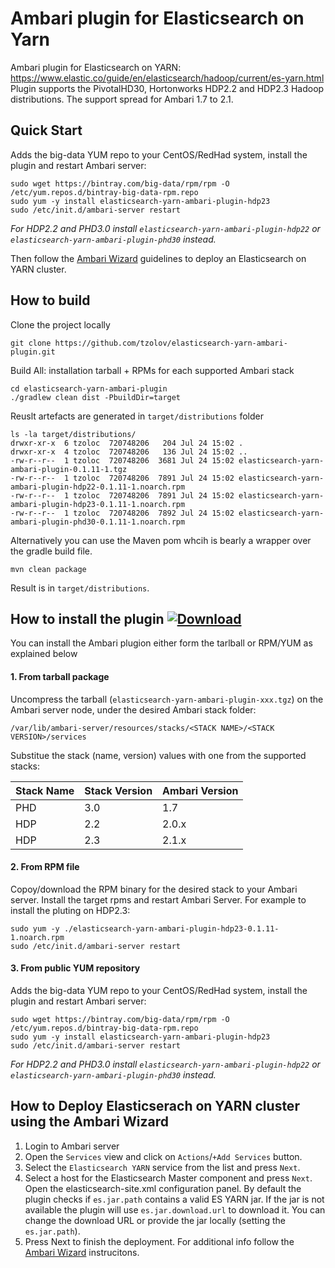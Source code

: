 # Ambari plugin for Elasticsearch on Yarn
Ambari plugin for Elasticsearch on YARN: https://www.elastic.co/guide/en/elasticsearch/hadoop/current/es-yarn.html
Plugin supports the PivotalHD30, Hortonworks HDP2.2 and HDP2.3 Hadoop distributions. The support spread for Ambari 1.7 to 2.1. 
## Quick Start
Adds the big-data YUM repo to your CentOS/RedHad system, install the plugin and restart Ambari server:
```
sudo wget https://bintray.com/big-data/rpm/rpm -O /etc/yum.repos.d/bintray-big-data-rpm.repo
sudo yum -y install elasticsearch-yarn-ambari-plugin-hdp23
sudo /etc/init.d/ambari-server restart 
```
_For HDP2.2 and PHD3.0 install `elasticsearch-yarn-ambari-plugin-hdp22` or `elasticsearch-yarn-ambari-plugin-phd30` instead._

Then follow the [Ambari Wizard](docs/README.md) guidelines to deploy an Elasticsearch on YARN cluster.

## How to build 
Clone the project locally
```
git clone https://github.com/tzolov/elasticsearch-yarn-ambari-plugin.git
```
Build All: installation tarball + RPMs for each supported Ambari stack 
```
cd elasticsearch-yarn-ambari-plugin
./gradlew clean dist -PbuildDir=target
```
Reuslt artefacts are generated in `target/distributions` folder
```
ls -la target/distributions/
drwxr-xr-x  6 tzoloc  720748206   204 Jul 24 15:02 .
drwxr-xr-x  4 tzoloc  720748206   136 Jul 24 15:02 ..
-rw-r--r--  1 tzoloc  720748206  3681 Jul 24 15:02 elasticsearch-yarn-ambari-plugin-0.1.11-1.tgz
-rw-r--r--  1 tzoloc  720748206  7891 Jul 24 15:02 elasticsearch-yarn-ambari-plugin-hdp22-0.1.11-1.noarch.rpm
-rw-r--r--  1 tzoloc  720748206  7891 Jul 24 15:02 elasticsearch-yarn-ambari-plugin-hdp23-0.1.11-1.noarch.rpm
-rw-r--r--  1 tzoloc  720748206  7892 Jul 24 15:02 elasticsearch-yarn-ambari-plugin-phd30-0.1.11-1.noarch.rpm
```
Alternatively you can use the Maven pom whcih is bearly a wrapper over the gradle build file. 
```
mvn clean package
```
Result is in `target/distributions`. 

## How to install the plugin [ ![Download](https://api.bintray.com/packages/big-data/rpm/elasticsearch-yarn-ambari-plugin/images/download.svg) ](https://bintray.com/big-data/rpm/elasticsearch-yarn-ambari-plugin/_latestVersion)
You can install the Ambari plugion either form the tarlball or RPM/YUM as explained below
#### 1. From tarball package
Uncompress the tarball (`elasticsearch-yarn-ambari-plugin-xxx.tgz`) on the Ambari server node,  under the desired Ambari stack folder:
```
/var/lib/ambari-server/resources/stacks/<STACK NAME>/<STACK VERSION>/services
```
Substitue the stack (name, version) values with one from the supported stacks:

  Stack Name|Stack Version | Ambari Version
  --------|----------------|---
  PHD | 3.0 | 1.7
  HDP | 2.2 | 2.0.x
  HDP | 2.3 | 2.1.x

#### 2. From RPM file
Copoy/download the RPM binary for the desired stack to your Ambari server.
Install the target rpms and restart Ambari Server. For example to install the pluting on HDP2.3:
```
sudo yum -y ./elasticsearch-yarn-ambari-plugin-hdp23-0.1.11-1.noarch.rpm
sudo /etc/init.d/ambari-server restart 
```
#### 3. From public YUM repository
Adds the big-data YUM repo to your CentOS/RedHad system, install the plugin and restart Ambari server:
```
sudo wget https://bintray.com/big-data/rpm/rpm -O /etc/yum.repos.d/bintray-big-data-rpm.repo
sudo yum -y install elasticsearch-yarn-ambari-plugin-hdp23
sudo /etc/init.d/ambari-server restart 
```
_For HDP2.2 and PHD3.0 install `elasticsearch-yarn-ambari-plugin-hdp22` or `elasticsearch-yarn-ambari-plugin-phd30` instead._

## How to Deploy Elasticserach on YARN cluster using the Ambari Wizard 
1. Login to Ambari server
2. Open the `Services` view and click on `Actions`/`+Add Services` button.
3. Select the `Elasticsearch YARN` service from the list and press `Next`.
4. Select a host for the Elasticsearch Master component and press `Next`. Open the elasticsearch-site.xml configuration panel. By default the plugin checks if `es.jar.path` contains a valid ES YARN jar. If the jar is not available the plugin will use `es.jar.download.url` to download it. You can change the download URL or provide the jar locally (setting the `es.jar.path`). 
5. Press Next to finish the deployment.
For additional info follow the [Ambari Wizard](docs/README.md) instrucitons.

